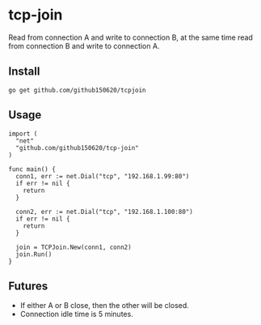 # tcp-join
Read from connection A and write to connection B, at the same time read from connection B and write to connection A.

## Install
```
go get github.com/github150620/tcpjoin
```

## Usage
```
import (
  "net"
  "github.com/github150620/tcp-join"
)

func main() {
  conn1, err := net.Dial("tcp", "192.168.1.99:80")
  if err != nil {
    return
  }
  
  conn2, err := net.Dial("tcp", "192.168.1.100:80")
  if err != nil {
    return
  }

  join = TCPJoin.New(conn1, conn2)
  join.Run()
}
```

## Futures
* If either A or B close, then the other will be closed.
* Connection idle time is 5 minutes.
